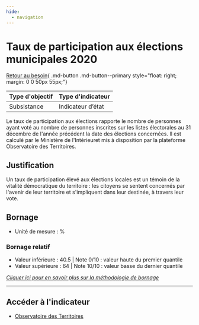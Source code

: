 ```yaml
---
hide:
  - navigation
---
```


# Taux de participation aux élections municipales 2020

[Retour au besoin](https://konsilion.github.io/diag360/pages/besoins/be2){ .md-button .md-button--primary style="float: right; margin: 0 0 50px 55px;"}

|Type d'objectif|Type d'indicateur|
|--|--|
|Subsistance|Indicateur d’état|

Le taux de participation aux élections rapporte le nombre de personnes ayant voté au nombre  de  personnes  inscrites  sur  les  listes  électorales  au  31  décembre  de  l'année précédent la date des élections concernées. Il est calculé par le Ministère de l'Intérieuret mis à disposition par la plateforme Observatoire des Territoires. 

## Justification

Un  taux  de  participation  élevé  aux  élections  locales  est  un  témoin  de  la  vitalité démocratique  du  territoire  :  les  citoyens  se  sentent  concernés  par  l'avenir  de  leur territoire et s'impliquent dans leur destinée, à travers leur vote.  

## Bornage

* Unité de mesure : %

### Bornage relatif

* Valeur inférieure : 40.5 | Note 0/10 : valeur haute du premier quantile
* Valeur supérieure : 64 | Note 10/10 : valeur basse du dernier quantile
  
*[Cliquer ici pour en savoir plus sur la méthodologie de bornage](https://konsilion.github.io/diag360/pages/indicateurs/methode_bornage)*

---

## Accéder à l'indicateur

- [Observatoire des Territoires](https://www.observatoire-des-territoires.gouv.fr/municipales-taux-de-participation-au-1er-tour)
